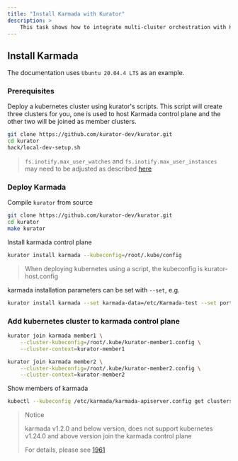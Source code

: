 ```yaml
---
title: "Install Karmada with Kurator"
description: >
    This task shows how to integrate multi-cluster orchestration with Kurator.
---
```


## Install Karmada

The documentation uses `Ubuntu 20.04.4 LTS` as an example.

### Prerequisites

Deploy a kubernetes cluster using kurator's scripts. This script will create three clusters for you, one is used to host Karmada control plane and the other two will be joined as member clusters.

```bash
git clone https://github.com/kurator-dev/kurator.git
cd kurator
hack/local-dev-setup.sh
```

> `fs.inotify.max_user_watches` and `fs.inotify.max_user_instances` may need to be adjusted as described [here](https://kind.sigs.k8s.io/docs/user/known-issues/#pod-errors-due-to-too-many-open-files)

### Deploy Karmada

Compile `kurator` from source

```bash
git clone https://github.com/kurator-dev/kurator.git
cd kurator
make kurator
```

Install karmada control plane

```bash
kurator install karmada --kubeconfig=/root/.kube/config
```

> When deploying kubernetes using a script, the kubeconfig is kurator-host.config

karmada installation parameters can be set with `--set`, e.g.

```bash
kurator install karmada --set karmada-data=/etc/Karmada-test --set port=32222 --kubeconfig ~/.kube/config
```

### Add kubernetes cluster to karmada control plane

```bash
kurator join karmada member1 \
    --cluster-kubeconfig=/root/.kube/kurator-member1.config \
    --cluster-context=kurator-member1
```

```bash
kurator join karmada member2 \
    --cluster-kubeconfig=/root/.kube/kurator-member2.config \
    --cluster-context=kurator-member2
```

Show members of karmada

```bash
kubectl --kubeconfig /etc/karmada/karmada-apiserver.config get clusters
```

>Notice
>
> karmada v1.2.0 and below version, does not support kubernetes v1.24.0 and above version join the karmada control plane
>
> For details, please see [1961](https://github.com/karmada-io/karmada/issues/1961)
